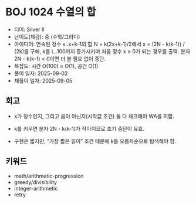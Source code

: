# BOJ 1024 수열의 합

- 티어: Silver II
- 난이도(체감): 중 (수학/그리디)
- 아이디어: 연속된 정수 x..x+k-1의 합 N = k(2x+k-1)/2에서 x = (2N - k(k-1)) / (2k)를 구해, k를 L..100까지 증가시키며 처음 정수 x ≥ 0가 되는 경우를 출력. 분자 2N - k(k-1) < 0이면 더 볼 필요 없이 중단.
- 복잡도: 시간 O(100) ≈ O(1), 공간 O(1)
- 풀이 일자: 2025-09-02
- 재풀이 일자: 2025-09-05

## 회고

- x가 정수인지, 그리고 음이 아닌지(시작값 조건) 둘 다 체크해야 WA를 피함.

- k를 키우면 분자 2N - k(k-1)가 작아지므로 조기 중단이 유효.

- 구현은 짧지만, “가장 짧은 길이” 조건 때문에 k를 오름차순으로 탐색해야 함.

## 키워드

- math/arithmetic-progression
- greedy/divisibility
- integer-arithmetic
- retry
